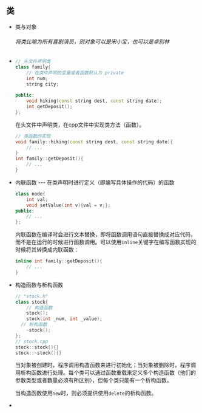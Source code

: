 ## 类

- 类与对象

  ###### 将类比喻为所有喜剧演员，则对象可以是宋小宝，也可以是卓别林

- ```c++
  // 头文件声明类
  class family{
      // 在类中声明的变量或者函数默认为 private
      int num;
      string city;
      
  public:
      void hiking(const string dest, const string date);
      int getDeposit();
  };
  ```

  在头文件中声明类，在cpp文件中实现类方法（函数）。

  ```c++
  // 类函数的实现
  void family::hiking(const string dest, const string date){
      // ...
  }
  int family::getDeposit(){
      // ...
  }
  ```

- 内联函数 --- 在类声明时进行定义（即编写具体操作的代码）的函数

  ```c++
  class node{
      int val;
      void setValue(int v){val = v;};
  public:
      // ...
  };
  ```

  内联函数在编译时会进行文本替换，即将函数调用语句直接替换成对应代码，而不是在运行的时候进行函数调用。可以使用`inline`关键字在编写函数实现的时候将其转换成内联函数：

  ```c++
  inline int family::getDeposit(){
      // ...
  }
  ```

- 构造函数与析构函数

  ```c++
  // "stock.h"
  class stock{
      // 构造函数
      stock();
      stock(int _num, int _value);
  	// 析构函数
      ~stock();
  };
  // stock.cpp
  stock::stock(){}
  stock::~stock(){}
  ```

  当对象被创建时，程序调用构造函数来进行初始化；当对象被删除时，程序调用析构函数进行处理。每个类可以通过函数重载来定义多个构造函数（他们的参数类型或者数量必须有所区别），但每个类只能有一个析构函数。

  当构造函数使用`new`时，则必须提供使用`delete`的析构函数。

- 

